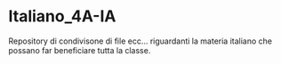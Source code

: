 # Italiano_4A-IA
Repository di condivisone di file ecc... riguardanti la materia italiano che possano far beneficiare tutta la classe.

